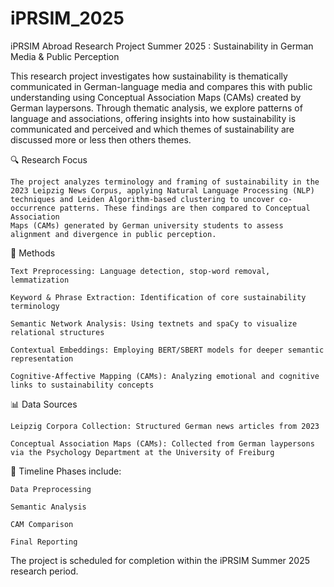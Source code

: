 # iPRSIM_2025
iPRSIM Abroad Research Project Summer 2025 : Sustainability in German Media &amp; Public Perception

This research project investigates how sustainability is thematically communicated in German-language media and compares this with public 
understanding using Conceptual Association Maps (CAMs) created by German laypersons. Through thematic analysis, we explore patterns of 
language and associations, offering insights into how sustainability is communicated and perceived and which themes of sustainability are 
discussed more or less then others themes. 

🔍 Research Focus

    The project analyzes terminology and framing of sustainability in the 2023 Leipzig News Corpus, applying Natural Language Processing (NLP) 
    techniques and Leiden Algorithm-based clustering to uncover co-occurrence patterns. These findings are then compared to Conceptual Association 
    Maps (CAMs) generated by German university students to assess alignment and divergence in public perception.

🧪 Methods

    Text Preprocessing: Language detection, stop-word removal, lemmatization

    Keyword & Phrase Extraction: Identification of core sustainability terminology

    Semantic Network Analysis: Using textnets and spaCy to visualize relational structures

    Contextual Embeddings: Employing BERT/SBERT models for deeper semantic representation

    Cognitive-Affective Mapping (CAMs): Analyzing emotional and cognitive links to sustainability concepts
    
📊 Data Sources

    Leipzig Corpora Collection: Structured German news articles from 2023

    Conceptual Association Maps (CAMs): Collected from German laypersons via the Psychology Department at the University of Freiburg
    
📅 Timeline
Phases include:

    Data Preprocessing

    Semantic Analysis

    CAM Comparison

    Final Reporting

The project is scheduled for completion within the iPRSIM Summer 2025 research period.

